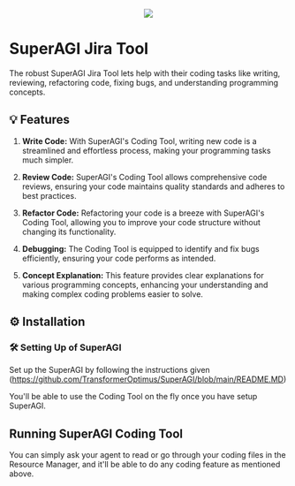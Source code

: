 <p align=center>
<a href="https://superagi.co"><img src=https://superagi.co/wp-content/uploads/2023/05/SuperAGI_icon.png></a>
</p>

# SuperAGI Jira Tool

The robust SuperAGI Jira Tool lets help with their coding tasks like writing, reviewing, refactoring code, fixing bugs, and understanding programming concepts.

## 💡 Features
1. **Write Code:** With SuperAGI's Coding Tool, writing new code is a streamlined and effortless process, making your programming tasks much simpler.

2. **Review Code:** SuperAGI's Coding Tool allows comprehensive code reviews, ensuring your code maintains quality standards and adheres to best practices.

3. **Refactor Code:** Refactoring your code is a breeze with SuperAGI's Coding Tool, allowing you to improve your code structure without changing its functionality.

4. **Debugging:** The Coding Tool is equipped to identify and fix bugs efficiently, ensuring your code performs as intended.

5. **Concept Explanation:** This feature provides clear explanations for various programming concepts, enhancing your understanding and making complex coding problems easier to solve.

## ⚙️ Installation

### 🛠 **Setting Up of SuperAGI**
Set up the SuperAGI by following the instructions given (https://github.com/TransformerOptimus/SuperAGI/blob/main/README.MD)

You'll be able to use the Coding Tool on the fly once you have setup SuperAGI.

## Running SuperAGI Coding Tool

You can simply ask your agent to read or go through your coding files in the Resource Manager, and it'll be able to do any coding feature as mentioned above.